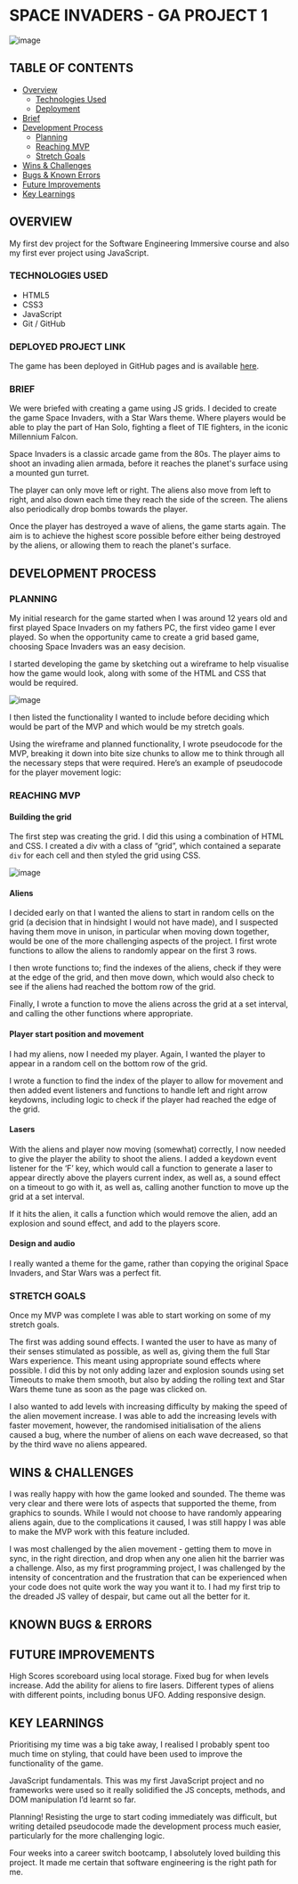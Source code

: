 # SPACE INVADERS - GA PROJECT 1

![image](https://user-images.githubusercontent.com/81522060/151714445-47aa67ff-cc23-4104-9b87-ed6c5c4849db.png)

## TABLE OF CONTENTS

- [Overview](#overview)
   - [Technologies Used](#technologies)
   - [Deployment](#deployment)
- [Brief](#brief)
- [Development Process](#dev-process)
   - [Planning](#planning)
   - [Reaching MVP](#mvp)
   - [Stretch Goals](#stretch)
- [Wins & Challenges](#wins-challenges)
- [Bugs & Known Errors](#bugs)
- [Future Improvements](#improvements)
- [Key Learnings](#learnings)

## <a name='overview'>OVERVIEW</a>

My first dev project for the Software Engineering Immersive course and also my first ever project using JavaScript.

### <a name='technologies'>TECHNOLOGIES USED</a> 

- HTML5
- CSS3
- JavaScript
- Git / GitHub

### <a name='deployment'>DEPLOYED PROJECT LINK</a>

The game has been deployed in GitHub pages and is available [here](https://shak-h.github.io/Space-Invaders/).

### <a name='brief'>BRIEF</a>

We were briefed with creating a game using JS grids. I decided to create the game Space Invaders, with a Star Wars theme. Where players would be able to play the part of Han Solo, fighting a fleet of TIE fighters, in the iconic Millennium Falcon.

Space Invaders is a classic arcade game from the 80s. The player aims to shoot an invading alien armada, before it reaches the planet's surface using a mounted gun turret.

The player can only move left or right. The aliens also move from left to right, and also down each time they reach the side of the screen. The aliens also periodically drop bombs towards the player.

Once the player has destroyed a wave of aliens, the game starts again. The aim is to achieve the highest score possible before either being destroyed by the aliens, or allowing them to reach the planet's surface.

## <a name='dev-process'>DEVELOPMENT PROCESS</a>

### <a name='planning'>PLANNING</a>

My initial research for the game started when I was around 12 years old and first played Space Invaders on my fathers PC, the first video game I ever played. So when the opportunity came to create a grid based game, choosing Space Invaders was an easy decision.

I started developing the game by sketching out a wireframe to help visualise how the game would look, along with some of the HTML and CSS that would be required.

![image](https://user-images.githubusercontent.com/81522060/151721980-1e6493b2-0ac2-447f-a6df-f04342f6bc7e.png)

I then listed the functionality I wanted to include before deciding which would be part of the MVP and which would be my stretch goals.

Using the wireframe and planned functionality, I wrote pseudocode for the MVP, breaking it down into bite size chunks to allow me to think through all the necessary steps that were required. Here’s an example of pseudocode for the player movement logic:


### <a name="mvp">REACHING MVP</a>

#### Building the grid

The first step was creating the grid. I did this using a combination of HTML and CSS. I created a div with a class of “grid”, which contained a separate `div` for each cell and then styled the grid using CSS. 

![image](https://user-images.githubusercontent.com/81522060/151722045-7c97fa8a-e458-4088-8471-fb6eef6360b5.png)

#### Aliens

I decided early on that I wanted the aliens to start in random cells on the grid (a decision that in hindsight I would not have made), and I suspected having them move in unison, in particular when moving down together, would be one of the more challenging aspects of the project. I first wrote functions to allow the aliens to randomly appear on the first 3 rows. 



I then wrote functions to; find the indexes of the aliens, check if they were at the edge of the grid, and then move down, which would also check to see if the aliens had reached the bottom row of the grid. 




Finally, I wrote a function to move the aliens across the grid at a set interval, and calling the other functions where appropriate.



#### Player start position and movement

I had my aliens, now I needed my player. Again, I wanted the player to appear in a random cell on the bottom row of the grid. 



I wrote a function to find the index of the player to allow for movement and then added event listeners and functions to handle left and right arrow keydowns, including logic to check if the player had reached the edge of the grid.


#### Lasers

With the aliens and player now moving (somewhat) correctly, I now needed to give the player the ability to shoot the aliens. I added a keydown event listener for the ‘F’ key, which would call a function to generate a laser to appear directly above the players current index, as well as, a sound effect on a timeout to go with it, as well as, calling another function to move up the grid at a set interval. 


If it hits the alien, it calls a function which would remove the alien, add an explosion and sound effect, and add to the players score. 



#### Design and audio

I really wanted a theme for the game, rather than copying the original Space Invaders, and Star Wars was a perfect fit.  

### <a name='stretch'>STRETCH GOALS</a>

Once my MVP was complete I was able to start working on some of my stretch goals. 

The first was adding sound effects. I wanted the user to have as many of their senses stimulated as possible, as well as, giving them the full Star Wars experience. This meant using appropriate sound effects where possible. I did this by not only adding lazer and explosion sounds using set Timeouts to make them smooth, but also by adding the rolling text and Star Wars theme tune as soon as the page was clicked on.



I also wanted to add levels with increasing difficulty by making the speed of the alien movement increase. I was able to add the increasing levels with faster movement, however, the randomised initialisation of the aliens caused a bug, where the number of aliens on each wave decreased, so that by the third wave no aliens appeared.

## <a name='wins-challenges'> WINS & CHALLENGES</a>

I was really happy with how the game looked and sounded. The theme was very clear and there were lots of aspects that supported the theme, from graphics to sounds. While I would not choose to have randomly appearing aliens again, due to the complications it caused, I was still happy I was able to make the MVP work with this feature included.

I was most challenged by the alien movement - getting them to move in sync, in the right direction, and drop when any one alien hit the barrier was a challenge. Also, as my first programming project, I was challenged by the intensity of concentration and the frustration that can be experienced when your code does not quite work the way you want it to. I had my first trip to the dreaded JS valley of despair, but came out all the better for it.

## <a name='bugs'>KNOWN BUGS & ERRORS</a>



## <a name='improvements'>FUTURE IMPROVEMENTS</a>

High Scores scoreboard using local storage.
Fixed bug for when levels increase.
Add the ability for aliens to fire lasers.
Different types of aliens with different points, including bonus UFO.
Adding responsive design.

## <a name='learnings'>KEY LEARNINGS</a>

Prioritising my time was a big take away, I realised I probably spent too much time on styling, that could have been used to improve the functionality of the game. 

JavaScript fundamentals. This was my first JavaScript project and no frameworks were used so it really solidified the JS concepts, methods, and DOM manipulation I’d learnt so far.

Planning! Resisting the urge to start coding immediately was difficult, but writing detailed pseudocode made the development process much easier, particularly for the more challenging logic.

Four weeks into a career switch bootcamp, I absolutely loved building this project. It made me certain that software engineering is the right path for me.

